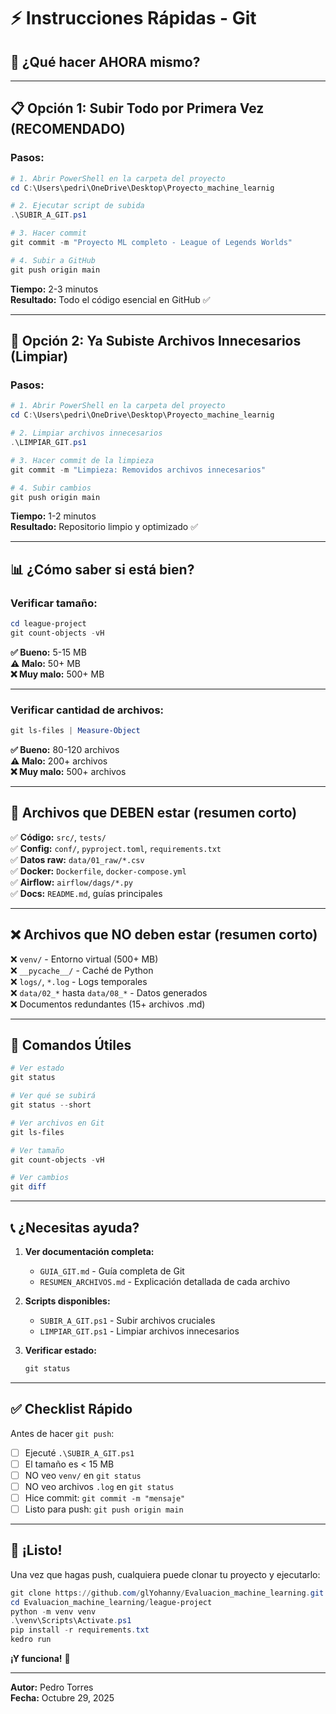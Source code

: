 # ⚡ Instrucciones Rápidas - Git

## 🎯 ¿Qué hacer AHORA mismo?

---

## 📋 Opción 1: Subir Todo por Primera Vez (RECOMENDADO)

### **Pasos:**

```powershell
# 1. Abrir PowerShell en la carpeta del proyecto
cd C:\Users\pedri\OneDrive\Desktop\Proyecto_machine_learnig

# 2. Ejecutar script de subida
.\SUBIR_A_GIT.ps1

# 3. Hacer commit
git commit -m "Proyecto ML completo - League of Legends Worlds"

# 4. Subir a GitHub
git push origin main
```

**Tiempo:** 2-3 minutos  
**Resultado:** Todo el código esencial en GitHub ✅

---

## 🧹 Opción 2: Ya Subiste Archivos Innecesarios (Limpiar)

### **Pasos:**

```powershell
# 1. Abrir PowerShell en la carpeta del proyecto
cd C:\Users\pedri\OneDrive\Desktop\Proyecto_machine_learnig

# 2. Limpiar archivos innecesarios
.\LIMPIAR_GIT.ps1

# 3. Hacer commit de la limpieza
git commit -m "Limpieza: Removidos archivos innecesarios"

# 4. Subir cambios
git push origin main
```

**Tiempo:** 1-2 minutos  
**Resultado:** Repositorio limpio y optimizado ✅

---

## 📊 ¿Cómo saber si está bien?

### **Verificar tamaño:**
```powershell
cd league-project
git count-objects -vH
```

**✅ Bueno:** 5-15 MB  
**⚠️ Malo:** 50+ MB  
**❌ Muy malo:** 500+ MB

---

### **Verificar cantidad de archivos:**
```powershell
git ls-files | Measure-Object
```

**✅ Bueno:** 80-120 archivos  
**⚠️ Malo:** 200+ archivos  
**❌ Muy malo:** 500+ archivos

---

## 🎯 Archivos que DEBEN estar (resumen corto)

✅ **Código:** `src/`, `tests/`  
✅ **Config:** `conf/`, `pyproject.toml`, `requirements.txt`  
✅ **Datos raw:** `data/01_raw/*.csv`  
✅ **Docker:** `Dockerfile`, `docker-compose.yml`  
✅ **Airflow:** `airflow/dags/*.py`  
✅ **Docs:** `README.md`, guías principales  

---

## ❌ Archivos que NO deben estar (resumen corto)

❌ `venv/` - Entorno virtual (500+ MB)  
❌ `__pycache__/` - Caché de Python  
❌ `logs/`, `*.log` - Logs temporales  
❌ `data/02_*` hasta `data/08_*` - Datos generados  
❌ Documentos redundantes (15+ archivos .md)  

---

## 🚀 Comandos Útiles

```powershell
# Ver estado
git status

# Ver qué se subirá
git status --short

# Ver archivos en Git
git ls-files

# Ver tamaño
git count-objects -vH

# Ver cambios
git diff
```

---

## 📞 ¿Necesitas ayuda?

1. **Ver documentación completa:**
   - `GUIA_GIT.md` - Guía completa de Git
   - `RESUMEN_ARCHIVOS.md` - Explicación detallada de cada archivo

2. **Scripts disponibles:**
   - `SUBIR_A_GIT.ps1` - Subir archivos cruciales
   - `LIMPIAR_GIT.ps1` - Limpiar archivos innecesarios

3. **Verificar estado:**
   ```powershell
   git status
   ```

---

## ✅ Checklist Rápido

Antes de hacer `git push`:

- [ ] Ejecuté `.\SUBIR_A_GIT.ps1`
- [ ] El tamaño es < 15 MB
- [ ] NO veo `venv/` en `git status`
- [ ] NO veo archivos `.log` en `git status`
- [ ] Hice commit: `git commit -m "mensaje"`
- [ ] Listo para push: `git push origin main`

---

## 🎉 ¡Listo!

Una vez que hagas push, cualquiera puede clonar tu proyecto y ejecutarlo:

```powershell
git clone https://github.com/glYohanny/Evaluacion_machine_learning.git
cd Evaluacion_machine_learning/league-project
python -m venv venv
.\venv\Scripts\Activate.ps1
pip install -r requirements.txt
kedro run
```

**¡Y funciona!** 🚀

---

**Autor:** Pedro Torres  
**Fecha:** Octubre 29, 2025

